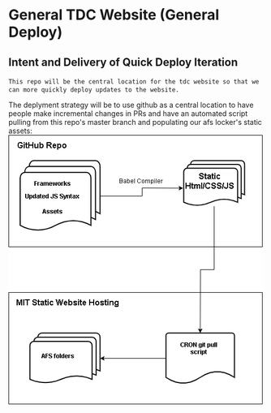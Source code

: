 # General TDC Website (General Deploy)

## Intent and Delivery of Quick Deploy Iteration
	This repo will be the central location for the tdc website so that we can more quickly deploy updates to the website.
The deplyment strategy will be to use github as a central location to have people make incremental changes in PRs and have an
automated script pulling from this repo's master branch and populating our afs locker's static assets:
![](images/BasicDeployStrategy.png) 
